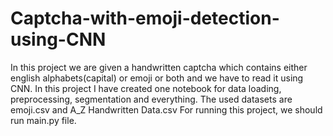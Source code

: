 # Captcha-with-emoji-detection-using-CNN
In this project we are given a handwritten captcha which contains either english alphabets(capital) or emoji or both and we have to read it using CNN.
In this project I have created one notebook for data loading, preprocessing, segmentation and everything.
The used datasets are emoji.csv and A_Z Handwritten Data.csv
For running this project, we should run main.py file.
